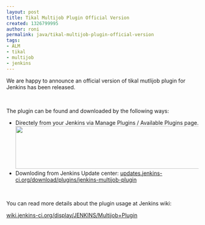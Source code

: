 ```yaml
---
layout: post
title: Tikal Multijob Plugin Official Version
created: 1326799995
author: roni
permalink: java/tikal-multijob-plugin-official-version
tags:
- ALM
- tikal
- multijob
- jenkins
---
```

<p>We are happy to announce an official version of tikal mutlijob plugin for Jenkins has been released.</p>
<p>&nbsp;</p>
<p>The plugin can be found and downloaded by the following ways:</p>
<ul>
	<li>
		Directely from your Jenkins via Manage Plugins / Available Plugins page. <img alt="" height="112" src="/files/multijob_plugin(3).jpg" width="576" /></li>
	<li>
		Downloding from Jenkins Update center: <a href="http://updates.jenkins-ci.org/download/plugins/jenkins-multijob-plugin">updates.jenkins-ci.org/download/plugins/jenkins-multijob-plugin</a></li>
</ul>
<p>&nbsp;</p>
<p>You can read more details about the plugin usage at Jenkins wiki:</p>
<p><a href="https://wiki.jenkins-ci.org/display/JENKINS/Multijob+Plugin">wiki.jenkins-ci.org/display/JENKINS/Multijob+Plugin</a></p>

